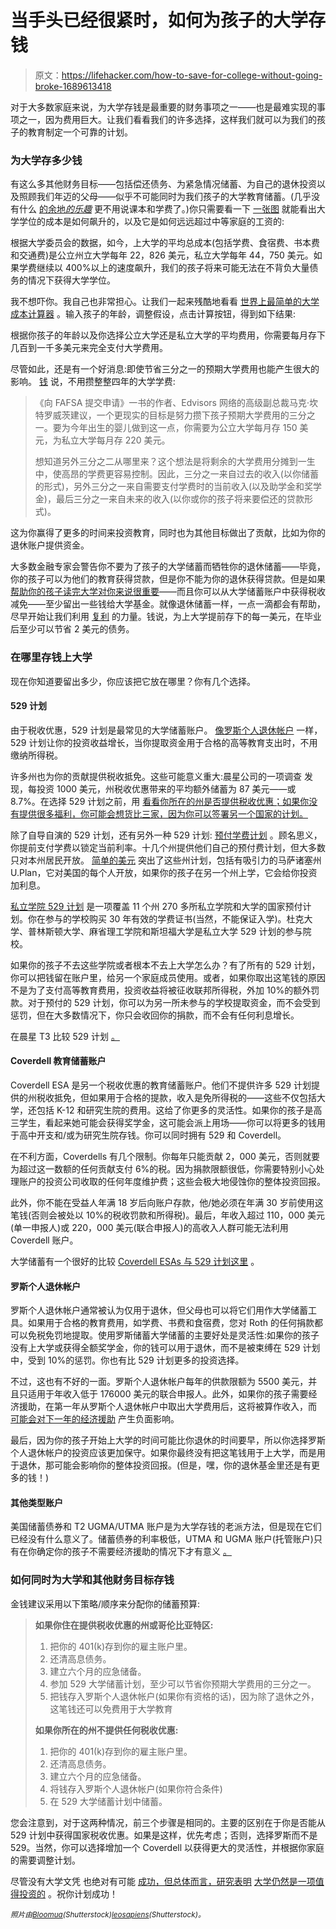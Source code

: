 # 当手头已经很紧时，如何为孩子的大学存钱

> 原文：<https://lifehacker.com/how-to-save-for-college-without-going-broke-1689613418>

对于大多数家庭来说，为大学存钱是最重要的财务事项之一——也是最难实现的事项之一，因为费用巨大。让我们看看我们的许多选择，这样我们就可以为我们的孩子的教育制定一个可靠的计划。



### 为大学存多少钱

有这么多其他财务目标——包括偿还债务、为紧急情况储蓄、为自己的退休投资以及照顾我们年迈的父母——似乎不可能同时为我们孩子的大学教育储蓄。(几乎没有什么 [的余地*的乐趣*](http://twocents.lifehacker.com/how-to-balance-a-fun-life-with-your-financial-goals-1631646345#_ga=1.251811726.681595838.1420214623) 更不用说课本和学费了。)你只需要看一下 [一张图](http://www.politifact.com/oregon/statements/2012/mar/07/ron-wyden/ron-wyden-puts-number-soaring-cost-college-439-per/) 就能看出大学学位的成本是如何飙升的，以及它是如何远远超过中等家庭的工资的:

根据大学委员会的数据，如今，上大学的平均总成本(包括学费、食宿费、书本费和交通费)是公立州立大学每年 22，826 美元，私立大学每年 44，750 美元。如果学费继续以 400%以上的速度飙升，我们的孩子将来可能无法在不背负大量债务的情况下获得大学学位。

我不想吓你。我自己也非常担心。让我们一起来残酷地看看 [世界上最简单的大学成本计算器](http://www.savingforcollege.com/college-savings-calculator/) 。输入孩子的年龄，调整假设，点击计算按钮，得到如下结果:

根据你孩子的年龄以及你选择公立大学还是私立大学的平均费用，你需要每月存下几百到一千多美元来完全支付大学费用。

尽管如此，还是有一个好消息:即使节省三分之一的预期大学费用也能产生很大的影响。 [钱](http://time.com/money/2802161/how-much-i-need-to-save-for-college/) 说，不用攒整整四年的大学学费:

> 《向 FAFSA 提交申请》一书的作者、Edvisors 网络的高级副总裁马克·坎特罗威茨建议，一个更现实的目标是努力攒下孩子预期大学费用的三分之一。要为今年出生的婴儿做到这一点，你需要为公立大学每月存 150 美元，为私立大学每月存 220 美元。
> 
> 想知道另外三分之二从哪里来？这个想法是将剩余的大学费用分摊到一生中，使高昂的学费更容易控制。因此，三分之一来自过去的收入(以你储蓄的形式)，另外三分之一来自需要支付学费时的当前收入(以及助学金和奖学金)，最后三分之一来自未来的收入(以你或你的孩子将来要偿还的贷款形式)。

这为你赢得了更多的时间来投资教育，同时也为其他目标做出了贡献，比如为你的退休账户提供资金。

大多数金融专家会警告你不要为了孩子的大学储蓄而牺牲你的退休储蓄——毕竟，你的孩子可以为他们的教育获得贷款，但是你不能为你的退休获得贷款。但是如果 [帮助你的孩子读完大学对你来说很重要](https://lifehacker.com/how-much-do-you-plan-on-saving-for-your-kids-college-ed-1654929807)——而且你可以从大学储蓄账户中获得税收减免——至少留出一些钱给大学基金。就像退休储蓄一样，一点一滴都会有帮助，尽早开始让我们利用 [复利](http://lifehacker.com/misunderstood-money-math-why-interest-matters-more-tha-1635258906) 的力量。钱说，为上大学提前存下的每一美元，在毕业后至少可以节省 2 美元的债务。

### 在哪里存钱上大学

现在你知道要留出多少，你应该把它放在哪里？你有几个选择。

#### **529 计划**

由于税收优惠，529 计划是最常见的大学储蓄账户。 [像罗斯个人退休帐户](http://twocents.lifehacker.com/a-beginner-s-guide-to-opening-an-ira-1607498930) 一样，529 计划让你的投资收益增长，当你提取资金用于合格的高等教育支出时，不用缴纳所得税。

许多州也为你的贡献提供税收抵免。这些可能意义重大:晨星公司的一项调查 发现，每投资 1000 美元，州税收优惠带来的平均额外储蓄为 87 美元——或 8.7%。在选择 529 计划之前，用 [看看你所在的州是否提供税收优惠；如果你没有提供很多福利，你可能会想货比三家，因为你可以签署另一个国家的计划。](https://lifehacker.com/the-tax-benefits-of-college-529-savings-plans-compared-1663267973)

除了自导自演的 529 计划，还有另外一种 529 计划: [预付学费计划](http://lifehacker.com/prepay-for-college-with-a-529-plan-to-save-on-tuition-1462205386) 。顾名思义，你提前支付学费以锁定当前利率。十几个州提供他们自己的预付费计划，但大多数只对本州居民开放。 [简单的美元](http://www.thesimpledollar.com/is-this-the-perfect-investment-for-college/) 突出了这些州计划，包括有吸引力的马萨诸塞州 U.Plan，它对美国的每个人开放，如果你的孩子在另一个州上学，它会给你投资加利息。

[私立学院 529 计划](https://www.privatecollege529.com/OFI529/home.jsp) 是一项覆盖 11 个州 270 多所私立学院和大学的国家预付计划。你在参与的学校购买 30 年有效的学费证书(当然，不能保证入学)。杜克大学、普林斯顿大学、麻省理工学院和斯坦福大学是私立大学 529 计划的参与院校。

如果你的孩子不去这些学院或者根本不去上大学怎么办？有了所有的 529 计划，你可以把钱留在账户里，给另一个家庭成员使用。或者，如果你取出这笔钱的原因不是为了支付高等教育费用，投资收益将被征收联邦所得税，外加 10%的额外罚款。对于预付的 529 计划，你可以为另一所未参与的学校提取资金，而不会受到惩罚，但在大多数情况下，你只会收回你的捐款，而不会有任何利息增长。

在晨星 T3 比较 529 计划 [。](http://529.morningstar.com/state-map.action)

#### **Coverdell 教育储蓄账户**

Coverdell ESA 是另一个税收优惠的教育储蓄账户。他们不提供许多 529 计划提供的州税收抵免，但如果用于合格的提款，收入是免所得税的——这些不仅包括大学，还包括 K-12 和研究生院的费用。这给了你更多的灵活性。如果你的孩子是高三学生，看起来她可能会获得奖学金，这可能会派上用场——你可以将更多的钱用于高中开支和/或为研究生院存钱。你可以同时拥有 529 和 Coverdell。

在不利方面，Coverdells 有几个限制。你每年只能贡献 2，000 美元，否则就要为超过这一数额的任何贡献支付 6%的税。因为捐款限额很低，你需要特别小心处理账户的投资公司收取的任何年度维护费；这些会极大地侵蚀你的整体投资回报。

此外，你不能在受益人年满 18 岁后向账户存款，他/她必须在年满 30 岁前使用这笔钱(否则会被处以 10%的税收罚款和所得税)。最后，年收入超过 110，000 美元(单一申报人)或 220，000 美元(联合申报人)的高收入人群可能无法利用 Coverdell 账户。

大学储蓄有一个很好的比较 [Coverdell ESAs 与 529 计划这里](http://www.savingforcollege.com/articles/coverdell-ESA-versus-529-Plan?page=1) 。

#### **罗斯个人退休帐户**

罗斯个人退休帐户通常被认为仅用于退休，但父母也可以将它们用作大学储蓄工具。如果用于合格的教育费用，如学费、书费和食宿费，您对 Roth 的任何捐款都可以免税免罚地提取。使用罗斯储蓄大学储蓄的主要好处是灵活性:如果你的孩子没有上大学或获得全额奖学金，你的钱可以用于退休，而不是被束缚在 529 计划中，受到 10%的惩罚。你也有比 529 计划更多的投资选择。

不过，这也有不好的一面。罗斯个人退休帐户每年的供款限额为 5500 美元，并且只适用于年收入低于 176000 美元的联合申报人。此外，如果你的孩子需要经济援助，在第一年从罗斯个人退休帐户中取出大学费用后，这将被算作收入，而 [可能会对下一年的经济援助](https://lifehacker.com/using-a-roth-ira-to-pay-for-college-may-work-against-yo-1661309754) 产生负面影响。

最后，因为你的孩子开始上大学的时间可能比你退休的时间要早，所以你选择罗斯个人退休帐户的投资应该更加保守。如果你最终没有把这笔钱用于上大学，而是用于退休，那可能会影响你的整体投资回报。(但是，嘿，你的退休基金里还是有更多的钱！)

#### **其他类型账户**

美国储蓄债券和 T2 UGMA/UTMA 账户是为大学存钱的老派方法，但是现在它们已经没有什么意义了。储蓄债券的利率极低，UTMA 和 UGMA 账户(托管账户)只有在你确定你的孩子不需要经济援助的情况下才有意义 [。](http://www.forbes.com/sites/baldwin/2013/02/28/using-utma-and-ugma-accounts-for-college/)

### 如何同时为大学和其他财务目标存钱

金钱建议采用以下策略/顺序来分配你的储蓄预算:

> **如果你住在提供税收优惠的州或哥伦比亚特区:**
> 
> 1.  把你的 401(k)存到你的雇主账户里。
> 2.  还清高息债务。
> 3.  建立六个月的应急储备。
> 4.  参加 529 大学储蓄计划，至少可以节省你预期大学费用的三分之一。
> 5.  把钱存入罗斯个人退休帐户(如果你有资格的话)，因为除了退休之外，这笔钱还可以免费用于大学教育
> 
> **如果你所在的州不提供任何税收优惠:**
> 
> 1.  把你的 401(k)存到你的雇主账户里。
> 2.  还清高息债务。
> 3.  建立六个月的应急储备。
> 4.  将钱存入罗斯个人退休帐户(如果你符合条件)
> 5.  在 529 大学储蓄计划中储蓄。

您会注意到，对于这两种情况，前三个步骤是相同的。主要的区别在于你是否能从 529 计划中获得国家税收优惠。如果是这样，优先考虑；否则，选择罗斯而不是 529。当然，你可以选择增加一个 Coverdell 以获得更大的灵活性，并根据你家庭的需要调整计划。

尽管没有大学文凭 也绝对有可能 [成功，但总体而言，研究表明](http://lifehacker.com/how-to-get-by-without-a-college-degree-and-when-you-ne-1120356954) [大学仍然是一项值得投资的](http://money.cnn.com/2014/06/24/news/economy/college-worth-it/) 。祝你计划成功！

*<small>照片由</small>*[*<small>Bloomua</small>*](http://www.shutterstock.com/pic-197353193/stock-vector-knowledge-and-education-concept-with-open-book-for-reading-and-learning-maths-equipment-and.html?src=id&ws=1)*<small>(Shutterstock)</small>*[*<small>leosapiens</small>*](http://www.shutterstock.com/pic-149610011/stock-vector-finance-icons.html?src=id&ws=1)<small>*(Shutterstock)。*</small>